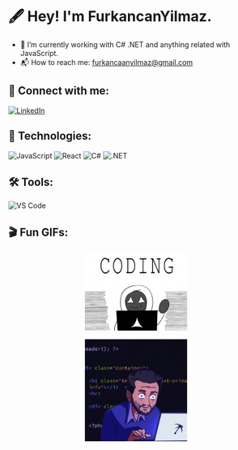 
# 🖋️ Hey! I'm FurkancanYilmaz.

- 👑 I’m currently working with C# .NET and anything related with JavaScript.
- 📬 How to reach me: [furkancaanyilmaz@gmail.com](mailto:furkancaanyilmaz@gmail.com)

## 📡 Connect with me:
[![LinkedIn](https://img.shields.io/badge/LinkedIn-0A66C2?style=for-the-badge&logo=linkedin&logoColor=white)](https://www.linkedin.com/in/senin-profilin)



## 🚀 Technologies:
![JavaScript](https://img.shields.io/badge/JavaScript-F7DF1E?style=for-the-badge&logo=javascript&logoColor=black)
![React](https://img.shields.io/badge/React-61DAFB?style=for-the-badge&logo=react&logoColor=black)
![C#](https://img.shields.io/badge/C%23-239120?style=for-the-badge&logo=csharp&logoColor=white)
![.NET](https://img.shields.io/badge/.NET-512BD4?style=for-the-badge&logo=dotnet&logoColor=white)

## 🛠 Tools:
![VS Code](https://img.shields.io/badge/VS%20Code-007ACC?style=for-the-badge&logo=visual-studio-code&logoColor=white)

## 🎬 Fun GIFs:
<p align="center">
  <img src="giphy.gif" width="40%" />
</p>

<p align="center">
  <img src="giphysecond.gif" width="40%" />
</p>


